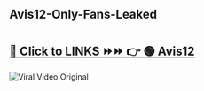 
 ## Avis12-Only-Fans-Leaked

# <h2><a href="https://clipsfans.com/Avis12&ref=git">🔗 Click to LINKS ⏩⏩ 👉 🟢 Avis12 </a></h2>

<a href="https://clipsfans.com/Avis12&ref=git" rel="nofollow" data-target="animated-image.originalLink"><img src="https://i.ibb.co.com/xMMVF88/686577567.gif" alt="Viral Video Original" style="max-width: 100%; display: inline-block;" data-target="animated-image.originalImage"></a>
